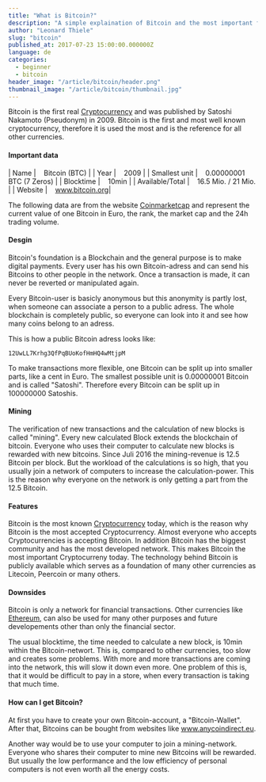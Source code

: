 ```yaml
---
title: "What is Bitcoin?"
description: "A simple explaination of Bitcoin and the most important facts"
author: "Leonard Thiele"
slug: "bitcoin"
published_at: 2017-07-23 15:00:00.000000Z
language: de
categories:
  - beginner
  - bitcoin
header_image: "/article/bitcoin/header.png"
thumbnail_image: "/article/bitcoin/thumbnail.jpg"
---
```


Bitcoin is the first real [Cryptocurrency](/en/article/cryptocurrencies) and was published by Satoshi Nakamoto (Pseudonym) in 2009. Bitcoin is the first and most well known cryptocurrency, therefore it is used the most and is the reference for all other currencies.

#### Important data

|  Name | &nbsp;&nbsp; Bitcoin (BTC) |
|  Year |  &nbsp;&nbsp; 2009 |
|  Smallest unit | &nbsp;&nbsp; 0.00000001 BTC (7 Zeros) |
|  Blocktime |  &nbsp;&nbsp; 10min |
|  Available/Total |  &nbsp;&nbsp; 16.5 Mio. / 21 Mio. |
|  Website |  &nbsp;&nbsp; <a href="https://www.bitcoin.org" target="_blank">www.bitcoin.org</a>|

The following data are from the website <a href="https://coinmarketcap.com/currencies/bitcoin/" target="_blank">Coinmarketcap</a>
and represent the current value of one Bitcoin in Euro, the rank, the market cap and the 24h trading volume.

<script type="text/javascript" src="https://files.coinmarketcap.com/static/widget/currency.js"></script><div class="coinmarketcap-currency-widget" data-currency="bitcoin" data-base="EUR" data-secondary="" data-ticker="true" data-rank="true" data-marketcap="true" data-volume="true" data-stats="EUR" data-statsticker="false"></div>


#### Desgin

Bitcoin's foundation is a Blockchain and the general purpose is to make digital payments. Every user has his own Bitcoin-adress and can send his Bitcoins to other people in the network.
Once a transaction is made, it can never be reverted or manipulated again.

Every Bitcoin-user is basicly anonymous but this anonymity is partly lost, when someone can associate a person to a public adress. The whole blockchain is completely public, so everyone can look into it and see how many coins belong to an adress.

This is how a public Bitcoin adress looks like:

```
12UwLL7Krhg3QfPqBUoKofHmHQ4wMtjpM
```

To make transactions more flexible, one Bitcoin can be split up into smaller parts, like a cent in Euro. The smallest possible unit is 0.00000001 Bitcoin and is called "Satoshi". Therefore every Bitcoin can be split up in 100000000 Satoshis.

#### Mining

The verification of new transactions and the calculation of new blocks is called "mining". Every new calculated Block extends the blockchain of bitcoin.
Everyone who uses their computer to calculate new blocks is rewarded with new bitcoins. Since Juli 2016 the mining-revenue is 12.5 Bitcoin per block. But the workload of the calculations is so high, that you usually join a network of computers to increase the calculation-power. This is the reason why everyone on the network is only getting a part from the 12.5 Bitcoin.

#### Features

Bitcoin is the most known [Cryptocurrency](/en/article/cryptocurrencies) today, which is the reason why Bitcoin is the most accepted Cryptocurrency. Almost everyone who accepts Cryptocurrencies is accepting Bitcoin.
In addition Bitcoin has the biggest community and has the most developed network. This makes Bitcoin the most important Cryptocurreny today.
The technology behind Bitcoin is publicly available which serves as a foundation of many other currencies as Litecoin, Peercoin or many others.

#### Downsides

Bitcoin is only a network for financial transactions. Other currencies like [Ethereum](/en/article/ethereum), can also be used for many other purposes and future developements other than only the financial sector.

The usual blocktime, the time needed to calculate a new block, is 10min within the Bitcoin-networt. This is, compared to other currencies, too slow and creates some problems. With more and more transactions are coming into the network, this will slow it down even more. One problem of this is, that it would be difficult to pay in a store, when every transaction is taking that much time.

#### How can I get Bitcoin?

At first you have to create your own Bitcoin-account, a "Bitcoin-Wallet". After that, Bitcoins can be bought from websites like <a href="https://anycoindirect.eu/" target="_blank">www.anycoindirect.eu</a>.

Another way would be to use your computer to join a mining-network. Everyone who shares their computer to mine new Bitcoins will be rewarded. But usually the low performance and the low efficiency of personal computers is not even worth all the energy costs.